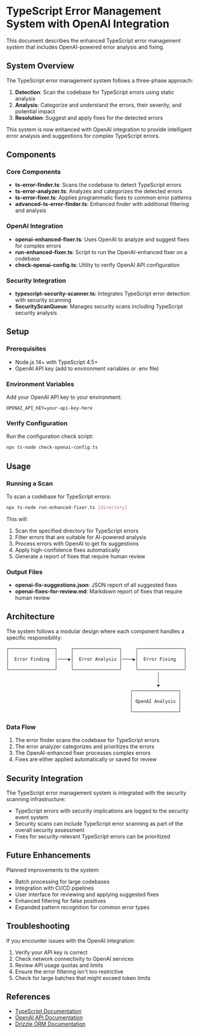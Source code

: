 # TypeScript Error Management System with OpenAI Integration

This document describes the enhanced TypeScript error management system that includes OpenAI-powered error analysis and fixing.

## System Overview

The TypeScript error management system follows a three-phase approach:

1. **Detection**: Scan the codebase for TypeScript errors using static analysis
2. **Analysis**: Categorize and understand the errors, their severity, and potential impact
3. **Resolution**: Suggest and apply fixes for the detected errors

This system is now enhanced with OpenAI integration to provide intelligent error analysis and suggestions for complex TypeScript errors.

## Components

### Core Components

- **ts-error-finder.ts**: Scans the codebase to detect TypeScript errors
- **ts-error-analyzer.ts**: Analyzes and categorizes the detected errors
- **ts-error-fixer.ts**: Applies programmatic fixes to common error patterns
- **advanced-ts-error-finder.ts**: Enhanced finder with additional filtering and analysis

### OpenAI Integration

- **openai-enhanced-fixer.ts**: Uses OpenAI to analyze and suggest fixes for complex errors
- **run-enhanced-fixer.ts**: Script to run the OpenAI-enhanced fixer on a codebase
- **check-openai-config.ts**: Utility to verify OpenAI API configuration

### Security Integration

- **typescript-security-scanner.ts**: Integrates TypeScript error detection with security scanning
- **SecurityScanQueue**: Manages security scans including TypeScript security analysis

## Setup

### Prerequisites

- Node.js 14+ with TypeScript 4.5+
- OpenAI API key (add to environment variables or .env file)

### Environment Variables

Add your OpenAI API key to your environment:

```
OPENAI_API_KEY=your-api-key-here
```

### Verify Configuration

Run the configuration check script:

```bash
npx ts-node check-openai-config.ts
```

## Usage

### Running a Scan

To scan a codebase for TypeScript errors:

```bash
npx ts-node run-enhanced-fixer.ts [directory]
```

This will:
1. Scan the specified directory for TypeScript errors
2. Filter errors that are suitable for AI-powered analysis
3. Process errors with OpenAI to get fix suggestions
4. Apply high-confidence fixes automatically
5. Generate a report of fixes that require human review

### Output Files

- **openai-fix-suggestions.json**: JSON report of all suggested fixes
- **openai-fixes-for-review.md**: Markdown report of fixes that require human review

## Architecture

The system follows a modular design where each component handles a specific responsibility:

```
┌─────────────────┐     ┌─────────────────┐     ┌─────────────────┐
│                 │     │                 │     │                 │
│  Error Finding  │────▶│  Error Analysis │────▶│  Error Fixing   │
│                 │     │                 │     │                 │
└─────────────────┘     └─────────────────┘     └─────────────────┘
                                                        │
                                                        │
                                                        ▼
                                              ┌─────────────────┐
                                              │                 │
                                              │ OpenAI Analysis │
                                              │                 │
                                              └─────────────────┘
```

### Data Flow

1. The error finder scans the codebase for TypeScript errors
2. The error analyzer categorizes and prioritizes the errors
3. The OpenAI-enhanced fixer processes complex errors
4. Fixes are either applied automatically or saved for review

## Security Integration

The TypeScript error management system is integrated with the security scanning infrastructure:

- TypeScript errors with security implications are logged to the security event system
- Security scans can include TypeScript error scanning as part of the overall security assessment
- Fixes for security-relevant TypeScript errors can be prioritized

## Future Enhancements

Planned improvements to the system:

- Batch processing for large codebases
- Integration with CI/CD pipelines
- User interface for reviewing and applying suggested fixes
- Enhanced filtering for false positives
- Expanded pattern recognition for common error types

## Troubleshooting

If you encounter issues with the OpenAI integration:

1. Verify your API key is correct
2. Check network connectivity to OpenAI services
3. Review API usage quotas and limits
4. Ensure the error filtering isn't too restrictive
5. Check for large batches that might exceed token limits

## References

- [TypeScript Documentation](https://www.typescriptlang.org/docs/)
- [OpenAI API Documentation](https://platform.openai.com/docs/api-reference)
- [Drizzle ORM Documentation](https://orm.drizzle.team/docs/overview)